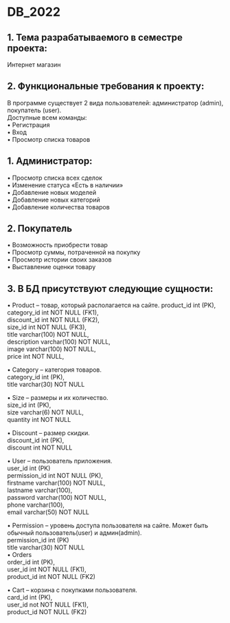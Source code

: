 # DB_2022
## 1.	Тема разрабатываемого в семестре проекта:
Интернет магазин

## 2.	Функциональные требования к проекту:
В программе существует 2 вида пользователей: администратор (admin), покупатель (user).  
Доступные всем команды:  
•	Регистрация  
•	Вход  
•	Просмотр списка товаров  

## 1.	Администратор:  
•	Просмотр списка всех сделок  
•	Изменение статуса «Есть в наличии»  
•	Добавление новых моделей  
•	Добавление новых категорий  
•	Добавление количества товаров  

## 2.	Покупатель  
•	Возможность приобрести товар  
•	Просмотр суммы, потраченной на покупку  
•	Просмотр истории своих заказов  
•	Выставление оценки товару  
  
## 3. В БД присутствуют следующие сущности:  
•	Product – товар, который располагается на сайте.
    product_id int (PK),   
    category_id int NOT NULL (FK1),  
    discount_id int NOT NULL (FK2),  
    size_id int NOT NULL (FK3),  
    title varchar(100) NOT NULL,  
    description varchar(100) NOT NULL,   
    image varchar(100) NOT NULL,     
    price int NOT NULL,   
       
•	Category – категория товаров.  
    category_id int (PK),  
    title varchar(30) NOT NULL    
      
•	Size – размеры и их количество.  
    size_id int (PK),  
    size varchar(6) NOT NULL,  
    quantity int NOT NULL  
    
•	Discount – размер скидки.  
    discount_id int (PK),  
    discount int NOT NULL  
      
•	User – пользователь приложения.   
    user_id int (PK)  
    permission_id int NOT NULL (PK),  
    firstname varchar(100) NOT NULL,  
    lastname varchar(100),  
    password varchar(100) NOT NULL,  
    phone varchar(100),  
    email varchar(50) NOT NULL   
      
•	Permission – уровень доступа пользователя на сайте. Может быть обычный пользователь(user) и админ(admin).  
    permission_id int (PK)  
    title varchar(30) NOT NULL  
•	Orders  
    order_id int (PK),  
    user_id int NOT NULL (FK1),  
    product_id int NOT NULL (FK2)  
      
•	Cart – корзина с покупками пользователя.  
    card_id int (PK),  
    user_id not NOT NULL (FK1),  
    product_id NOT NULL (FK2)  

